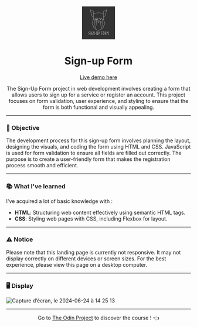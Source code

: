 <p align="center">
  <img src="https://github.com/LaOuede/Sign-up-Form/blob/main/images/signup-form.png" width="90"/>
</p>

<h1 align=center>Sign-up Form</h1>

<p align="center">
  <a href="https://laouede.github.io/Sign-up-Form/">Live demo here</a>
</p>

<p align=center>
The Sign-Up Form project in web development involves creating a form that allows users to sign up for a service or register an account. This project focuses on form validation, user experience, and styling to ensure that the form is both functional and visually appealing.
</p>

---

<h3 align="left">🎯 Objective</h3>

<p align=left>
The development process for this sign-up form involves planning the layout, designing the visuals, and coding the form using HTML and CSS. JavaScript is used for form validation to ensure all fields are filled out correctly. The purpose is to create a user-friendly form that makes the registration process smooth and efficient.
</p>

---

<h3 align="left">📚 What I've learned</h3>

I've acquired a lot of basic knowledge with :
- **HTML**: Structuring web content effectively using semantic HTML tags.
- **CSS**: Styling web pages with CSS, including Flexbox for layout.

---

<h3 align="left">⚠️ Notice</h3>
<p>Please note that this landing page is currently not responsive. It may not display correctly on different devices or screen sizes. For the best experience, please view this page on a desktop computer.</p>

---

<h3 align="left">🖥 Display</h3>
<img width="888" alt="Capture d’écran, le 2024-06-24 à 14 25 13" src="https://github.com/LaOuede/Sign-up-Form/assets/114024436/6d24b6e2-b11c-4534-8cf3-5b816d53462c">


---

<div align="center">

Go to [The Odin Project](https://www.theodinproject.com/) to discover the course ! 👈
</div>
